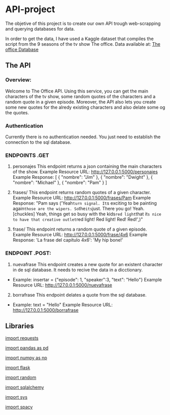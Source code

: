 # API-project


The objetive of this project is to create our own API trough web-scrapping and querying databases for data.

In order to get the data, I have used a Kaggle dataset that compiles the script from the 9 seasons of the tv show The office.
Data available at: [The office Database](https://www.kaggle.com/nehaprabhavalkar/the-office-dataset)

## The API

### Overview:
Welcome to The Office API. Using this service, you can get the main characters of the tv show, some random quotes of the characters and a random quote in a given episode. Moreover, the API also lets you create some new quotes for the alredy existing characters and also delate some og the quotes.

### Authentication
Currently there is no authentication needed. You just need to establish the connection to the sql database.

### ENDPOINTS .GET

1. personajes
This endpoint returns a json containing the main characters of the show.
Example Resource URL: http://127.0.0.1:5000/personajes
Example Response:
[
  {
    "nombre": "Jim"
  }, 
  {
    "nombre": "Dwight"
  }, 
  {
    "nombre": "Michael"
  }, 
  {
    "nombre": "Pam"
  }
]

2. frases/<name>
This endpoint returns random quotes of a given character.
Example Resource URL: http://127.0.0.1:5000/frases/Pam
Example Response:
"Pam says ('Yeah`turn signal. It`s exciting to be painting again`those are the wipers. So`the`its`just. There you go! Yeah. [chuckles]  Yeah, things get so busy with the kids`red light`that it`s nice to have that creative outlet`red light! Red light! Red! Red!',)"

3. frase/<episodio>
This endpoint returns a random quote of a given episode.
Example Resource URL: http://127.0.0.1:5000/frase/4x6
Example Response:
'La frase del capítulo 4x6': 'My hip bone!'

### ENDPOINT .POST:

1. nuevafrase
This endpoint creates a new quote for an existent character in de sql database.
It needs to recive the data in a dicctionary. 
- Example: insertar = {"episode": 1, "speaker":3, "text": "Hello"}
Example Resource URL: http://127.0.0.1:5000/nuevafrase

2. borrafrase
This endpoint delates a quote from the sql database.
- Example: text = "Hello"
Example Resource URL: http://127.0.0.1:5000/borrafrase


## Libraries
[import requests](https://pypi.org/project/requests/2.7.0/)

[import pandas as pd](https://pandas.pydata.org/)

[import numpy as np](https://numpy.org/doc/)

[import flask](https://flask.palletsprojects.com/en/2.0.x/)

[import random](https://docs.python.org/3/library/random.html)

[import sqlalchemy](https://docs.sqlalchemy.org/en/14/)

[import sys](https://docs.python.org/3/library/sys.html)

[import spacy](https://spacy.io/api/doc)